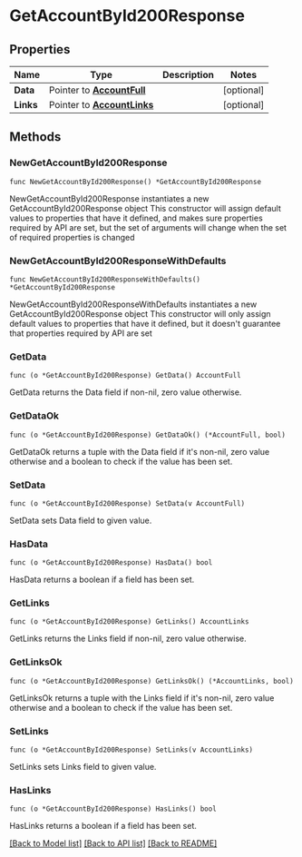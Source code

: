 # GetAccountById200Response

## Properties

Name | Type | Description | Notes
------------ | ------------- | ------------- | -------------
**Data** | Pointer to [**AccountFull**](AccountFull.md) |  | [optional] 
**Links** | Pointer to [**AccountLinks**](AccountLinks.md) |  | [optional] 

## Methods

### NewGetAccountById200Response

`func NewGetAccountById200Response() *GetAccountById200Response`

NewGetAccountById200Response instantiates a new GetAccountById200Response object
This constructor will assign default values to properties that have it defined,
and makes sure properties required by API are set, but the set of arguments
will change when the set of required properties is changed

### NewGetAccountById200ResponseWithDefaults

`func NewGetAccountById200ResponseWithDefaults() *GetAccountById200Response`

NewGetAccountById200ResponseWithDefaults instantiates a new GetAccountById200Response object
This constructor will only assign default values to properties that have it defined,
but it doesn't guarantee that properties required by API are set

### GetData

`func (o *GetAccountById200Response) GetData() AccountFull`

GetData returns the Data field if non-nil, zero value otherwise.

### GetDataOk

`func (o *GetAccountById200Response) GetDataOk() (*AccountFull, bool)`

GetDataOk returns a tuple with the Data field if it's non-nil, zero value otherwise
and a boolean to check if the value has been set.

### SetData

`func (o *GetAccountById200Response) SetData(v AccountFull)`

SetData sets Data field to given value.

### HasData

`func (o *GetAccountById200Response) HasData() bool`

HasData returns a boolean if a field has been set.

### GetLinks

`func (o *GetAccountById200Response) GetLinks() AccountLinks`

GetLinks returns the Links field if non-nil, zero value otherwise.

### GetLinksOk

`func (o *GetAccountById200Response) GetLinksOk() (*AccountLinks, bool)`

GetLinksOk returns a tuple with the Links field if it's non-nil, zero value otherwise
and a boolean to check if the value has been set.

### SetLinks

`func (o *GetAccountById200Response) SetLinks(v AccountLinks)`

SetLinks sets Links field to given value.

### HasLinks

`func (o *GetAccountById200Response) HasLinks() bool`

HasLinks returns a boolean if a field has been set.


[[Back to Model list]](../README.md#documentation-for-models) [[Back to API list]](../README.md#documentation-for-api-endpoints) [[Back to README]](../README.md)


